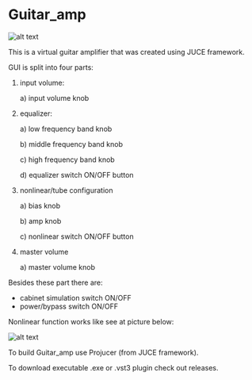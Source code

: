 # Guitar_amp

![alt text](https://github.com/dkuzniar4/Guitar_amp/tree/main/Docs/Images/guitar_amp_image.png?raw=true)

This is a virtual guitar amplifier that was created using JUCE framework. 

GUI is split into four parts:

1. input volume:

   a) input volume knob

2. equalizer:

   a) low frequency band knob

   b) middle frequency band knob

   c) high frequency band knob

   d) equalizer switch ON/OFF button

3. nonlinear/tube configuration

   a) bias knob

   b) amp knob

   c) nonlinear switch ON/OFF button

4. master volume

   a) master volume knob
   

Besides these part there are:

- cabinet simulation switch ON/OFF
- power/bypass switch ON/OFF



Nonlinear function works like see at picture below:



![alt text](https://github.com/dkuzniar4/Guitar_amp/tree/main/Docs/Images/nonlinear.png?raw=true)



To build Guitar_amp use Projucer (from JUCE framework).

To download executable .exe or .vst3 plugin check out releases.